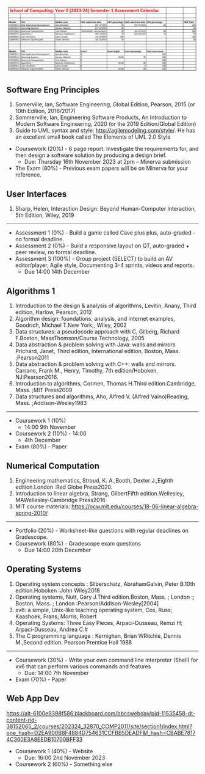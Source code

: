 ![](Assessment_Calendar.png)
## Software Eng Principles
1. Somerville, Ian, Software Engineering, Global Edition, Pearson, 2015 (or 10th Edition, 2016/2017)
2. Sommerville, Ian, Engineering Software Products, An Introduction to Modern Software Engineering, 2020 (or the 2019 Edition/Global Edition)
3. Guide to UML syntax and style: http://agilemodeling.com/style/. He has an excellent small book called The Elements of UML 2.0 Style
- Coursework (20%) - 6 page report. Investigate the requirements for, and then design a software solution by producing a design brief.
	- Due: Thursday 16th November 2023 at 2pm – Minerva submission
- The Exam (80%) - Previous exam papers will be on Minerva for your reference.
## User Interfaces
1. Sharp, Helen, Interaction Design: Beyond Human-Computer Interaction, 5th Edition, Wiley, 2019
---
- Assessment 1 (0%) - Build a game called Cave plus plus, auto-graded - no formal deadline.
- Assessment 2 (0%) - Build a responsive layout on QT, auto-graded + peer review, no formal deadline.
- Assessment 3 (100%) - Group project (SELECT) to build an AV editor/player, Agile style, Documenting 3-4 sprints, videos and reports.
	- Due 14:00 14th December
## Algorithms 1
1. Introduction to the design & analysis of algorithms, Levitin, Anany, Third edition, Harlow, Pearson, 2012
2. Algorithm design: foundations, analysis, and internet examples, Goodrich, Michael T.New York;, Wiley, 2002
3. Data structures: a pseudocode approach with C, Gilberg, Richard F.Boston, MassThomson/Course Technology, 2005
4. Data abstraction & problem solving with Java: walls and mirrors Prichard, Janet, Third edition, International edition, Boston, Mass. ;Pearson2011
5. Data abstraction & problem solving with C++: walls and mirrors. Carrano, Frank M., Henry, Timothy, 7th edition/Hoboken, NJ:Pearson2016.
6. Introduction to algorithms, Cormen, Thomas H.Third edition.Cambridge, Mass. ;MIT Press2009
7. Data structures and algorithms, Aho, Alfred V. (Alfred Vaino)Reading, Mass. ;Addison-Wesley1983
---
- Coursework 1 (10%) 
	- 14:00 9th November
- Coursework 2 (10%) - 14:00
	- 4th December
- Exam (80%) - Paper
## Numerical Computation
1. Engineering mathematics, Stroud, K. A.,Booth, Dexter J.,Eighth edition.London :Red Globe Press2020.
2. Introduction to linear algebra, Strang, GilbertFifth edition.Wellesley, MAWellesley-Cambridge Press2016
3. MIT course materials: https://ocw.mit.edu/courses/18-06-linear-algebra-spring-2010/
---
- Portfolio (20%) - Worksheet-like questions with regular deadlines on Gradescope.
- Coursework (80%) - Gradescope exam questions
	- Due 14:00 20th December
## Operating Systems
1. Operating system concepts : Silberschatz, AbrahamGalvin, Peter B.10th edition.Hoboken :John Wiley2018
2. Operating systems, Nutt, Gary J.Third edition.Boston, Mass. ; London :; Boston, Mass. ; London :Pearson/Addison-Wesley[2004]
3. xv6: a simple, Unix-like teaching operating system, Cox, Russ; Kaashoek, Frans; Morris, Robert
4. Operating Systems: Three Easy Pieces, Arpaci-Dusseau, Remzi H; Arpaci-Dusseau, Andrea C.#
5. The C programming language : Kernighan, Brian WRitchie, Dennis M.,Second edition. Pearson Prentice Hall 1988
---
- Coursework (30%) - Write your own command line interpreter (Shell) for xv6 that can perform various commands and features
	- Due: 14:00 7th November
- Exam (70%) - Paper
## Web App Dev
https://alt-6100e9398f586.blackboard.com/bbcswebdav/pid-11535458-dt-content-rid-38152065_2/courses/202324_32870_COMP2011/site/section1/index.html?one_hash=D2EA900B8F4884D754631CCFBB5DEADF&f_hash=CBABE78174C360E3A8EEDB10700BFF33
- Coursework 1 (40%) - Website
	- Due: 16:00 2nd November 2023
- Coursework 2 (60%) - Something else